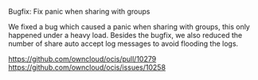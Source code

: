 Bugfix: Fix panic when sharing with groups

We fixed a bug which caused a panic when sharing with groups, this only happened under a heavy load.
Besides the bugfix, we also reduced the number of share auto accept log messages to avoid flooding the logs.

https://github.com/owncloud/ocis/pull/10279
https://github.com/owncloud/ocis/issues/10258
